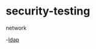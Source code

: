 # security-testing
network

-[ldap](https://github.com/aarav102/security-testing/blob/master/network/ldap)


